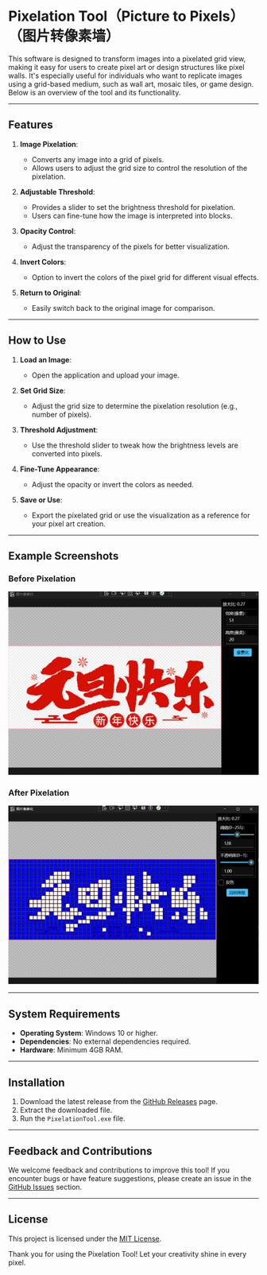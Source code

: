 # Pixelation Tool（Picture to Pixels）（图片转像素墙）

This software is designed to transform images into a pixelated grid view, making it easy for users to create pixel art or design structures like pixel walls. It's especially useful for individuals who want to replicate images using a grid-based medium, such as wall art, mosaic tiles, or game design. Below is an overview of the tool and its functionality.

---

## Features

1. **Image Pixelation**:
   - Converts any image into a grid of pixels.
   - Allows users to adjust the grid size to control the resolution of the pixelation.

2. **Adjustable Threshold**:
   - Provides a slider to set the brightness threshold for pixelation.
   - Users can fine-tune how the image is interpreted into blocks.

3. **Opacity Control**:
   - Adjust the transparency of the pixels for better visualization.

4. **Invert Colors**:
   - Option to invert the colors of the pixel grid for different visual effects.

5. **Return to Original**:
   - Easily switch back to the original image for comparison.

---

## How to Use

1. **Load an Image**:
   - Open the application and upload your image.

2. **Set Grid Size**:
   - Adjust the grid size to determine the pixelation resolution (e.g., number of pixels).

3. **Threshold Adjustment**:
   - Use the threshold slider to tweak how the brightness levels are converted into pixels.

4. **Fine-Tune Appearance**:
   - Adjust the opacity or invert the colors as needed.

5. **Save or Use**:
   - Export the pixelated grid or use the visualization as a reference for your pixel art creation.

---

## Example Screenshots

### Before Pixelation
![Original Image](Example/before-image.png)

### After Pixelation
![Pixelated Image](Example/after-image.png)

---

## System Requirements
- **Operating System**: Windows 10 or higher.
- **Dependencies**: No external dependencies required.
- **Hardware**: Minimum 4GB RAM.

---

## Installation
1. Download the latest release from the [GitHub Releases](https://github.com/your-repo/releases) page.
2. Extract the downloaded file.
3. Run the `PixelationTool.exe` file.

---

## Feedback and Contributions
We welcome feedback and contributions to improve this tool! If you encounter bugs or have feature suggestions, please create an issue in the [GitHub Issues](https://github.com/your-repo/issues) section.

---

## License
This project is licensed under the [MIT License](https://opensource.org/licenses/MIT).

Thank you for using the Pixelation Tool! Let your creativity shine in every pixel.

